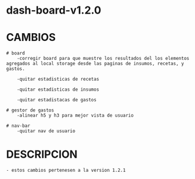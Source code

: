 # dash-board-v1.2.0

# CAMBIOS
    # board
        -corregir board para que muestre los resultados del los elementos agregados al local storage desde las paginas de insumos, recetas, y gastos.
        
        -quitar estadisticas de recetas

        -quitar estadisticas de insumos

        -quitar estadistacas de gastos

    # gestor de gastos
        -alinear h5 y h3 para mejor vista de usuario

    # nav-bar
        -quitar nav de usuario

# DESCRIPCION
    - estos cambios pertenesen a la version 1.2.1